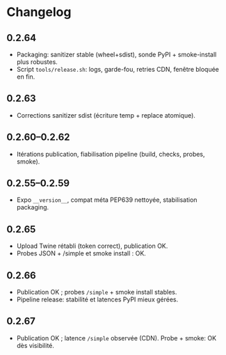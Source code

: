 # Changelog

## 0.2.64
- Packaging: sanitizer stable (wheel+sdist), sonde PyPI + smoke-install plus robustes.
- Script `tools/release.sh`: logs, garde-fou, retries CDN, fenêtre bloquée en fin.

## 0.2.63
- Corrections sanitizer sdist (écriture temp + replace atomique).

## 0.2.60–0.2.62
- Itérations publication, fiabilisation pipeline (build, checks, probes, smoke).

## 0.2.55–0.2.59
- Expo `__version__`, compat méta PEP639 nettoyée, stabilisation packaging.

## 0.2.65
- Upload Twine rétabli (token correct), publication OK.
- Probes JSON + /simple et smoke install : OK.

## 0.2.66
- Publication OK ; probes `/simple` + smoke install stables.
- Pipeline release: stabilité et latences PyPI mieux gérées.

## 0.2.67
- Publication OK ; latence `/simple` observée (CDN). Probe + smoke: OK dès visibilité.
